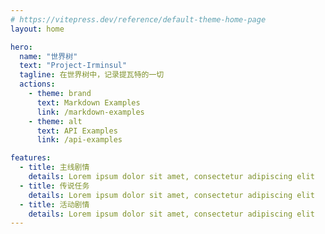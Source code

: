 ```yaml
---
# https://vitepress.dev/reference/default-theme-home-page
layout: home

hero:
  name: "世界树"
  text: "Project-Irminsul"
  tagline: 在世界树中，记录提瓦特的一切
  actions:
    - theme: brand
      text: Markdown Examples
      link: /markdown-examples
    - theme: alt
      text: API Examples
      link: /api-examples

features:
  - title: 主线剧情
    details: Lorem ipsum dolor sit amet, consectetur adipiscing elit
  - title: 传说任务
    details: Lorem ipsum dolor sit amet, consectetur adipiscing elit
  - title: 活动剧情
    details: Lorem ipsum dolor sit amet, consectetur adipiscing elit
---
```


